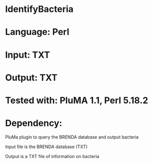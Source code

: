 # IdentifyBacteria
# Language: Perl
# Input: TXT
# Output: TXT
# Tested with: PluMA 1.1,  Perl 5.18.2
# Dependency:

PluMa plugin to query the BRENDA database and output bacteria

Input file is the BRENDA database (TXT)

Output is a TXT file of information on bacteria
